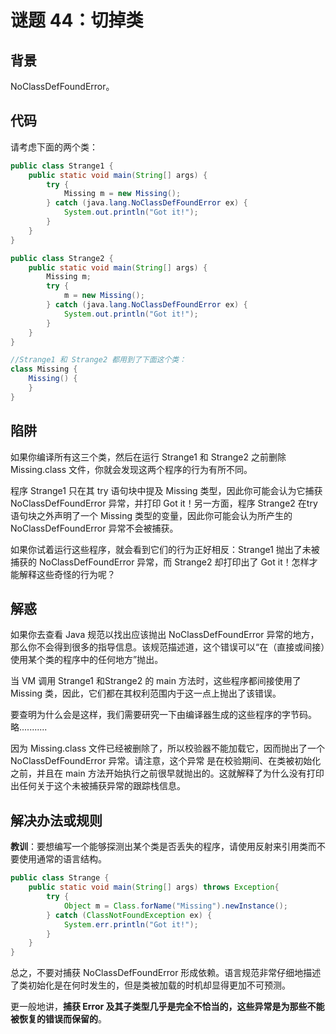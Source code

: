 # 谜题 44：切掉类  

## 背景

 NoClassDefFoundError。

## 代码

请考虑下面的两个类：  

```java
public class Strange1 {
    public static void main(String[] args) {
        try {
            Missing m = new Missing();
        } catch (java.lang.NoClassDefFoundError ex) {
            System.out.println("Got it!");
        }
    }
}

public class Strange2 {
    public static void main(String[] args) {
        Missing m;
        try {
            m = new Missing();
        } catch (java.lang.NoClassDefFoundError ex) {
            System.out.println("Got it!");
        }
    }
}

//Strange1 和 Strange2 都用到了下面这个类：
class Missing {
    Missing() { 
    }
}
```

## 陷阱

如果你编译所有这三个类，然后在运行 Strange1 和 Strange2 之前删除Missing.class 文件，你就会发现这两个程序的行为有所不同。

程序 Strange1 只在其 try 语句块中提及 Missing 类型，因此你可能会认为它捕获 NoClassDefFoundError 异常，并打印 Got it！另一方面，程序 Strange2 在try 语句块之外声明了一个 Missing 类型的变量，因此你可能会认为所产生的NoClassDefFoundError 异常不会被捕获。

如果你试着运行这些程序，就会看到它们的行为正好相反：Strange1 抛出了未被捕获的 NoClassDefFoundError 异常，而 Strange2 却打印出了 Got it！怎样才能解释这些奇怪的行为呢？  

## 解惑

如果你去查看 Java 规范以找出应该抛出 NoClassDefFoundError 异常的地方，那么你不会得到很多的指导信息。该规范描述道，这个错误可以“在（直接或间接）使用某个类的程序中的任何地方”抛出。

当 VM 调用 Strange1 和Strange2 的 main 方法时，这些程序都间接使用了 Missing 类，因此，它们都在其权利范围内于这一点上抛出了该错误。  

要查明为什么会是这样，我们需要研究一下由编译器生成的这些程序的字节码。  略...........

因为 Missing.class 文件已经被删除了，所以校验器不能加载它，因而抛出了一个 NoClassDefFoundError 异常。请注意，这个异常
是在校验期间、在类被初始化之前，并且在 main 方法开始执行之前很早就抛出的。这就解释了为什么没有打印出任何关于这个未被捕获异常的跟踪栈信息。  

## 解决办法或规则

**教训**：要想编写一个能够探测出某个类是否丢失的程序，请使用反射来引用类而不要使用通常的语言结构。  

```java
public class Strange {
    public static void main(String[] args) throws Exception{
        try {
            Object m = Class.forName("Missing").newInstance();
        } catch (ClassNotFoundException ex) {
            System.err.println("Got it!");
        }
    }
}
```

总之，不要对捕获 NoClassDefFoundError 形成依赖。语言规范非常仔细地描述了类初始化是在何时发生的，但是类被加载的时机却显得更加不可预测。

更一般地讲，**捕获 Error 及其子类型几乎是完全不恰当的，这些异常是为那些不能被恢复的错误而保留的**。  